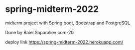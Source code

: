 # spring-midterm-2022

midterm project with Spring boot, Bootstrap and PostgreSQL

Done by Baiel Saparaliev com-20

deploy link https://spring-midterm-2022.herokuapp.com/

